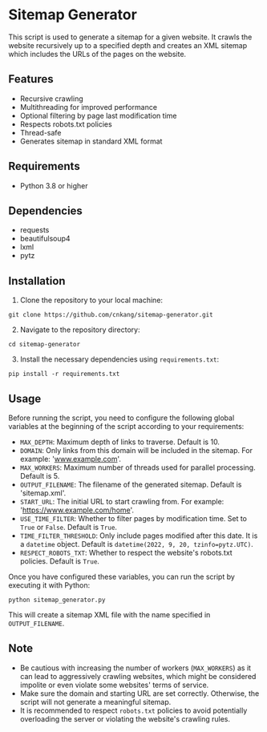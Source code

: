 # Sitemap Generator

This script is used to generate a sitemap for a given website. It crawls the website recursively up to a specified depth and creates an XML sitemap which includes the URLs of the pages on the website.

## Features

- Recursive crawling
- Multithreading for improved performance
- Optional filtering by page last modification time
- Respects robots.txt policies
- Thread-safe
- Generates sitemap in standard XML format

## Requirements

- Python 3.8 or higher

## Dependencies

- requests
- beautifulsoup4
- lxml
- pytz

## Installation

1. Clone the repository to your local machine:
```
git clone https://github.com/cnkang/sitemap-generator.git
```
2. Navigate to the repository directory:
```
cd sitemap-generator
```
3. Install the necessary dependencies using `requirements.txt`:
```
pip install -r requirements.txt
```

## Usage

Before running the script, you need to configure the following global variables at the beginning of the script according to your requirements:

- `MAX_DEPTH`: Maximum depth of links to traverse. Default is 10.
- `DOMAIN`: Only links from this domain will be included in the sitemap. For example: 'www.example.com'.
- `MAX_WORKERS`: Maximum number of threads used for parallel processing. Default is 5.
- `OUTPUT_FILENAME`: The filename of the generated sitemap. Default is 'sitemap.xml'.
- `START_URL`: The initial URL to start crawling from. For example: 'https://www.example.com/home'.
- `USE_TIME_FILTER`: Whether to filter pages by modification time. Set to `True` or `False`. Default is `True`.
- `TIME_FILTER_THRESHOLD`: Only include pages modified after this date. It is a `datetime` object. Default is `datetime(2022, 9, 20, tzinfo=pytz.UTC)`.
- `RESPECT_ROBOTS_TXT`: Whether to respect the website's robots.txt policies. Default is `True`.

Once you have configured these variables, you can run the script by executing it with Python:
```
python sitemap_generator.py
```

This will create a sitemap XML file with the name specified in `OUTPUT_FILENAME`.

## Note

- Be cautious with increasing the number of workers (`MAX_WORKERS`) as it can lead to aggressively crawling websites, which might be considered impolite or even violate some websites' terms of service.
- Make sure the domain and starting URL are set correctly. Otherwise, the script will not generate a meaningful sitemap.
- It is recommended to respect `robots.txt` policies to avoid potentially overloading the server or violating the website's crawling rules.

